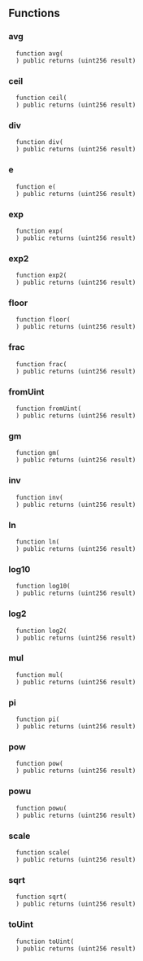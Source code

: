 


## Functions
### avg
```solidity
  function avg(
  ) public returns (uint256 result)
```




### ceil
```solidity
  function ceil(
  ) public returns (uint256 result)
```




### div
```solidity
  function div(
  ) public returns (uint256 result)
```




### e
```solidity
  function e(
  ) public returns (uint256 result)
```




### exp
```solidity
  function exp(
  ) public returns (uint256 result)
```




### exp2
```solidity
  function exp2(
  ) public returns (uint256 result)
```




### floor
```solidity
  function floor(
  ) public returns (uint256 result)
```




### frac
```solidity
  function frac(
  ) public returns (uint256 result)
```




### fromUint
```solidity
  function fromUint(
  ) public returns (uint256 result)
```




### gm
```solidity
  function gm(
  ) public returns (uint256 result)
```




### inv
```solidity
  function inv(
  ) public returns (uint256 result)
```




### ln
```solidity
  function ln(
  ) public returns (uint256 result)
```




### log10
```solidity
  function log10(
  ) public returns (uint256 result)
```




### log2
```solidity
  function log2(
  ) public returns (uint256 result)
```




### mul
```solidity
  function mul(
  ) public returns (uint256 result)
```




### pi
```solidity
  function pi(
  ) public returns (uint256 result)
```




### pow
```solidity
  function pow(
  ) public returns (uint256 result)
```




### powu
```solidity
  function powu(
  ) public returns (uint256 result)
```




### scale
```solidity
  function scale(
  ) public returns (uint256 result)
```




### sqrt
```solidity
  function sqrt(
  ) public returns (uint256 result)
```




### toUint
```solidity
  function toUint(
  ) public returns (uint256 result)
```




